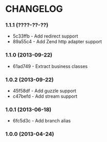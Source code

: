 # CHANGELOG

### 1.1.1 (????-??-??)

 * 5c33ffb - Add redirect support
 * 89a55c4 - Add Zend http adapter support

### 1.1.0 (2013-09-22)

 * 61ad749 - Extract business classes

### 1.0.2 (2013-09-22)

 * 45f58df - Add guzzle support
 * c47befd - Add stream support

### 1.0.1 (2013-06-18)

 * 6fc5d3c - Add branch alias

### 1.0.0 (2013-04-24)
